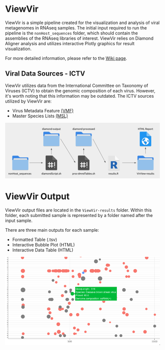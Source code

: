 # ViewVir

ViewVir is a simple pipeline created for the visualization and analysis of viral metagenomes in RNAseq samples. The initial input required to run the pipeline is the `nonHost_sequences` folder, which should contain the assemblies of the RNAseq libraries of interest. ViewVir relies on Diamond Aligner analysis and utilizes interactive Plotly graphics for result visualization.

For more detailed information, please refer to the [Wiki page](https://github.com/gabrielvpina/ViewVir/wiki).

## Viral Data Sources - ICTV
ViewVir utilizes data from the International Committee on Taxonomy of Viruses (ICTV) to obtain the genomic composition of each virus. However, it's worth noting that this information may be outdated. The ICTV sources utilized by ViewVir are:
- Virus Metadata Feature [(VMF)](https://ictv.global/vmf)
- Master Species Lists [(MSL)](https://ictv.global/msl)


![alt text](https://github.com/gabrielvpina/my_images/blob/main/viewvir-pipe.png)


# ViewVir Output


ViewVir output files are located in the `ViewVir-results` folder. Within this folder, each submitted sample is represented by a folder named after the input sample.

There are three main outputs for each sample:
- Formatted Table (.tsv)
- Interactive Bubble Plot (HTML)
- Interactive Data Table (HTML)

![alt text](https://github.com/gabrielvpina/my_images/blob/main/viewvir.png)



